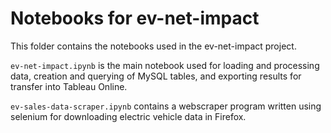 # Notebooks for ev-net-impact

This folder contains the notebooks used in the ev-net-impact project.

`ev-net-impact.ipynb` is the main notebook used for loading and processing data, creation and querying of MySQL tables, and exporting results for transfer into Tableau Online.

`ev-sales-data-scraper.ipynb` contains a webscraper program written using selenium for downloading electric vehicle data in Firefox.
